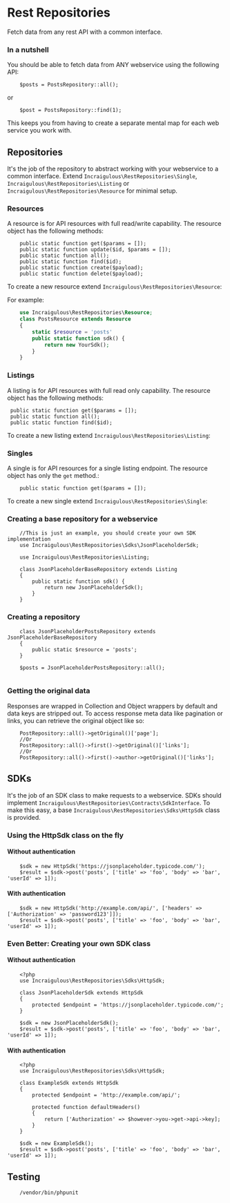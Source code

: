 # Rest Repositories

Fetch data from any rest API with a common interface.

### In a nutshell
You should be able to fetch data from ANY webservice using the following API: 

```
	$posts = PostsRepository::all();
```
or 

```
	$post = PostsRepository::find(1);
```

This keeps you from having to create a separate mental map for each web service you work with. 

## Repositories
It's the job of the repository to abstract working with your webservice to a common interface. Extend `Incraigulous\RestRepositories\Single`, `Incraigulous\RestRepositories\Listing` or `Incraigulous\RestRepositories\Resource` for minimal setup.


### Resources
A resource is for API resources with full read/write capability. The resource object has the following methods: 

```
	public static function get($params = []);
	public static function update($id, $params = []);
	public static function all();
	public static function find($id);
	public static function create($payload);
	public static function delete($payload);
```

To create a new resource extend `Incraigulous\RestRepositories\Resource`: 

For example: 

```php
    use Incraigulous\RestRepositories\Resource;
    class PostsResource extends Resource
    {
        static $resource = 'posts'
        public static function sdk() {
            return new YourSdk();
        }
    }
```

### Listings
   A listing is for API resources with full read only capability. The resource object has the following methods: 
   
   ```
   	public static function get($params = []);
   	public static function all();
   	public static function find($id);
   ```
   
   To create a new listing extend `Incraigulous\RestRepositories\Listing`: 


   
### Singles
A single is for API resources for a single listing endpoint. The resource object has only the `get` method.: 

```
	public static function get($params = []);
```

To create a new single extend `Incraigulous\RestRepositories\Single`: 



    
### Creating a base repository for a webservice
```
	//This is just an example, you should create your own SDK implementation
	use Incraigulous\RestRepositories\Sdks\JsonPlaceholderSdk; 
	
	use Incraigulous\RestRepositories\Listing;
	
	class JsonPlaceholderBaseRepository extends Listing
	{
	    public static function sdk() {
	        return new JsonPlaceholderSdk();
	    }
	}
```

### Creating a repository
```
	class JsonPlaceholderPostsRepository extends JsonPlaceholderBaseRepository
	{
	    public static $resource = 'posts';
	}
	
	$posts = JsonPlaceholderPostsRepository::all();
    
```

### Getting the original data
Responses are wrapped in Collection and Object wrappers by default and data keys are stripped out. To access response meta data like pagination or links, you can retrieve the original object like so:
```
    PostRepository::all()->getOriginal()['page'];
    //Or
    PostRepository::all()->first()->getOriginal()['links'];
    //Or
    PostRepository::all()->first()->author->getOriginal()['links'];
```

## SDKs
It's the job of an SDK class to make requests to a webservice. SDKs should implement `Incraigulous\RestRepositories\Contracts\SdkInterface`. To make this easy, a base `Incraigulous\RestRepositories\Sdks\HttpSdk` class is provided.

### Using the HttpSdk class on the fly
#### Without authentication

```
	$sdk = new HttpSdk('https://jsonplaceholder.typicode.com/');
	$result = $sdk->post('posts', ['title' => 'foo', 'body' => 'bar', 'userId' => 1]);

```

#### With authentication

```
	$sdk = new HttpSdk('http://example.com/api/', ['headers' => ['Authorization' => 'password123']]);
	$result = $sdk->post('posts', ['title' => 'foo', 'body' => 'bar', 'userId' => 1]);

```

### Even Better: Creating your own SDK class
#### Without authentication
```
	<?php
	use Incraigulous\RestRepositories\Sdks\HttpSdk;
	
	class JsonPlaceholderSdk extends HttpSdk
	{
	    protected $endpoint = 'https://jsonplaceholder.typicode.com/';
	}
	
	$sdk = new JsonPlaceholderSdk();
	$result = $sdk->post('posts', ['title' => 'foo', 'body' => 'bar', 'userId' => 1]);
```

#### With authentication

```
	<?php
	use Incraigulous\RestRepositories\Sdks\HttpSdk;
	
	class ExampleSdk extends HttpSdk
	{
	    protected $endpoint = 'http://example.com/api/';
	    
	    protected function defaultHeaders()
	    {
	    	return ['Authorization' => $however->you->get->api->key];
	    }
	}
	
	$sdk = new ExampleSdk();
	$result = $sdk->post('posts', ['title' => 'foo', 'body' => 'bar', 'userId' => 1]);
```

## Testing
```
	/vendor/bin/phpunit
```	

